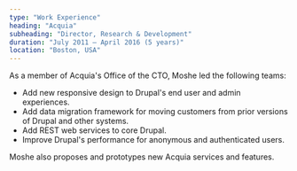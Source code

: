 ```yaml
---
type: "Work Experience"
heading: "Acquia"
subheading: "Director, Research & Development"
duration: "July 2011 – April 2016 (5 years)"
location: "Boston, USA"
---
```


As a member of Acquia's Office of the CTO, Moshe led the following teams:

* Add new responsive design to Drupal's end user and admin experiences.
* Add data migration framework for moving customers from prior versions of Drupal and other systems.  
* Add REST web services to core Drupal.
* Improve Drupal's performance for anonymous and authenticated users.

Moshe also proposes and prototypes new Acquia services and features.
